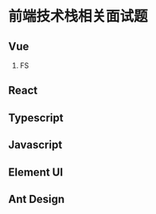 # 前端技术栈相关面试题

## Vue
1. FS

## React


## Typescript


## Javascript


## Element UI


## Ant Design
